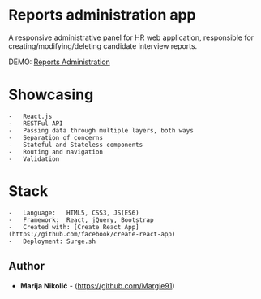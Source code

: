 # Reports administration app

A responsive administrative panel for HR web application, responsible for creating/modifying/deleting candidate interview reports.

DEMO: [Reports Administration](http://reports-admin.surge.sh)

# Showcasing 

    -   React.js
    -   RESTFul API
    -   Passing data through multiple layers, both ways
    -   Separation of concerns
    -   Stateful and Stateless components
    -   Routing and navigation
    -   Validation

# Stack

    -   Language:   HTML5, CSS3, JS(ES6)
    -   Framework:  React, jQuery, Bootstrap
    -   Created with: [Create React App](https://github.com/facebook/create-react-app)
    -   Deployment: Surge.sh

## Author

* **Marija Nikolić** - (https://github.com/Margie91)
